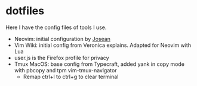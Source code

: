 # dotfiles

Here I have the config files of tools I use.

- Neovim: initial configuration by [Josean](https://www.youtube.com/watch?v=6pAG3BHurdM&list=PLXJbEPa9QU8Gn9bJtfKR_JcMSpGUcKwuY)
- Vim Wiki: initial config from Veronica explains. Adapted for Neovim with Lua
- user.js is the Firefox profile for privacy
- Tmux MacOS: base config from Typecraft, added yank in copy mode with pbcopy and tpm vim-tmux-navigator
  - Remap ctrl+l to ctrl+g to clear terminal 
